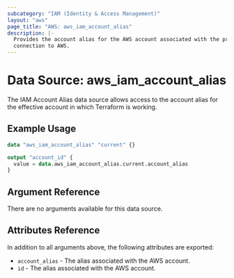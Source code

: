 ```yaml
---
subcategory: "IAM (Identity & Access Management)"
layout: "aws"
page_title: "AWS: aws_iam_account_alias"
description: |-
  Provides the account alias for the AWS account associated with the provider
  connection to AWS.
---
```


# Data Source: aws_iam_account_alias

The IAM Account Alias data source allows access to the account alias
for the effective account in which Terraform is working.

## Example Usage

```terraform
data "aws_iam_account_alias" "current" {}

output "account_id" {
  value = data.aws_iam_account_alias.current.account_alias
}
```

## Argument Reference

There are no arguments available for this data source.

## Attributes Reference

In addition to all arguments above, the following attributes are exported:

* `account_alias` - The alias associated with the AWS account.
* `id` - The alias associated with the AWS account.
